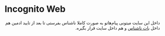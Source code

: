 # Incognito Web
<div dir='rtl'>
داخل این سایت میتونی پیام‌هاتو به صورت کاملا ناشناس بفرستی تا بعد از تایید ادمین هم داخل <a href='https://github.com/ar-ekt/IncognitoBot'>بات ناشناس</a> و هم داخل سایت قرار بگیره.


</div>
